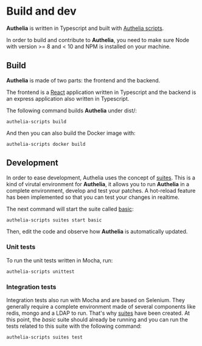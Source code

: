 # Build and dev

**Authelia** is written in Typescript and built with [Authelia scripts](./authelia-scripts.md).

In order to build and contribute to **Authelia**, you need to make sure Node with version >= 8 and < 10
and NPM is installed on your machine.

## Build

**Authelia** is made of two parts: the frontend and the backend.

The frontend is a [React](https://reactjs.org/) application written in Typescript and
the backend is an express application also written in Typescript.


The following command builds **Authelia** under dist/:

    authelia-scripts build

And then you can also build the Docker image with:

    authelia-scripts docker build

## Development

In order to ease development, Authelia uses the concept of [suites]. This is
a kind of virutal environment for **Authelia**, it allows you to run **Authelia** in a complete
environment, develop and test your patches. A hot-reload feature has been implemented so that
you can test your changes in realtime.

The next command will start the suite called [basic](../test/suites/basic/README.md): 

    authelia-scripts suites start basic

Then, edit the code and observe how **Authelia** is automatically updated.

### Unit tests

To run the unit tests written in Mocha, run:

    authelia-scripts unittest

### Integration tests

Integration tests also run with Mocha and are based on Selenium. They generally
require a complete environment made of several components like redis, mongo and a LDAP
to run. That's why [suites] have been created. At this point, the *basic* suite should
already be running and you can run the tests related to this suite with the following
command:

    authelia-scripts suites test


[suites]: ./suites.md

